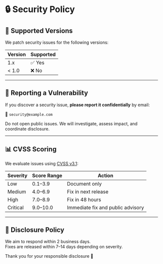 # 🔒 Security Policy

## 🧪 Supported Versions

We patch security issues for the following versions:

| Version | Supported          |
| ------- | ------------------ |
| 1.x     | ✅ Yes             |
| < 1.0   | ❌ No              |

---

## 🚨 Reporting a Vulnerability

If you discover a security issue, **please report it confidentially** by email:

📧 `security@example.com`

Do not open public issues. We will investigate, assess impact, and coordinate disclosure.

---

## 📊 CVSS Scoring

We evaluate issues using [CVSS v3.1](https://www.first.org/cvss/):

| Severity | Score Range | Action |
| -------- | ----------- | ------ |
| Low      | 0.1–3.9     | Document only |
| Medium   | 4.0–6.9     | Fix in next release |
| High     | 7.0–8.9     | Fix in 48 hours |
| Critical | 9.0–10.0    | Immediate fix and public advisory |

---

## 📅 Disclosure Policy

We aim to respond within 2 business days.  
Fixes are released within 7–14 days depending on severity.

Thank you for your responsible disclosure 🙏
